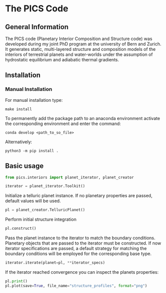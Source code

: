 # The PICS Code

## General Information

The PICS code (Planetary Interior Composition and Structure code) was developed during my joint PhD program at the university of Bern and Zurich. It generates static, multi-layered structure and composition models of the interiors of terrestrial planets and water-worlds under the assumption of hydrostatic equilibrium and adiabatic thermal gradients. 

## Installation

### Manual Installation

For manual installation type:

``` 
make install
```

To permanently add the package path to an anaconda environment activate the corresponding environment and enter the command:

```
conda develop <path_to_so_file>
```

Alternatively:

```
python3 -m pip install .
```

## Basic usage


```python
from pics.interiors import planet_iterator, planet_creator

iterator = planet_iterator.Toolkit()

```

Initialize a telluric planet instance. If no planetary properties are passed, default values will be used.

```python
pl = planet_creator.TelluricPlanet()
```
Perform initial structure integration

```python
pl.construct()
```
Pass the planet instance to the iterator to match the boundary conditions. Planetary objects that are passed to the iterator must be constructed. If now iterator specifications are passed, a default strategy for matching the boundary conditions will be employed for the corresponding base type.

```python
iterator.iterate(planet=pl, **iterator_specs)
```

If the iterator reached convergence you can inspect the planets properties:

```python
pl.print()
pl.plot(save=True, file_name="structure_profiles", format="png")
```



